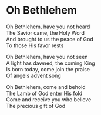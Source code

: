 # Oh Bethlehem

Oh Bethlehem, have you not heard  
The Savior came, the Holy Word  
And brought to us the peace of God  
To those His favor rests

Oh Bethlehem, have you not seen  
A light has dawned, the coming King  
Is born today, come join the praise  
Of angels advent song

Oh Bethlehem, come and behold  
The Lamb of God enter His fold  
Come and receive you who believe  
The precious gift of God
